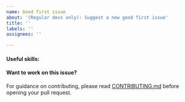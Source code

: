 ```yaml
---
name: Good first issue
about: '(Regular devs only): Suggest a new good first issue'
title: ''
labels: ''
assignees: ''

---
```


<!-- Needs the label "good first issue" assigned manually before or after opening -->

<!-- A good first issue is an uncontroversial issue, that has a relatively unique and obvious solution -->

<!-- Motivate the issue and explain the solution briefly -->

#### Useful skills:

<!-- (For example, “C++11 std::thread”, “Qt5 GUI and async GUI design” or “basic understanding of Tokyocoin mining and the Tokyocoin Core RPC interface”.) -->

#### Want to work on this issue?

For guidance on contributing, please read [CONTRIBUTING.md](https://github.com/tokyocoin/tokyocoin/blob/master/CONTRIBUTING.md) before opening your pull request.
